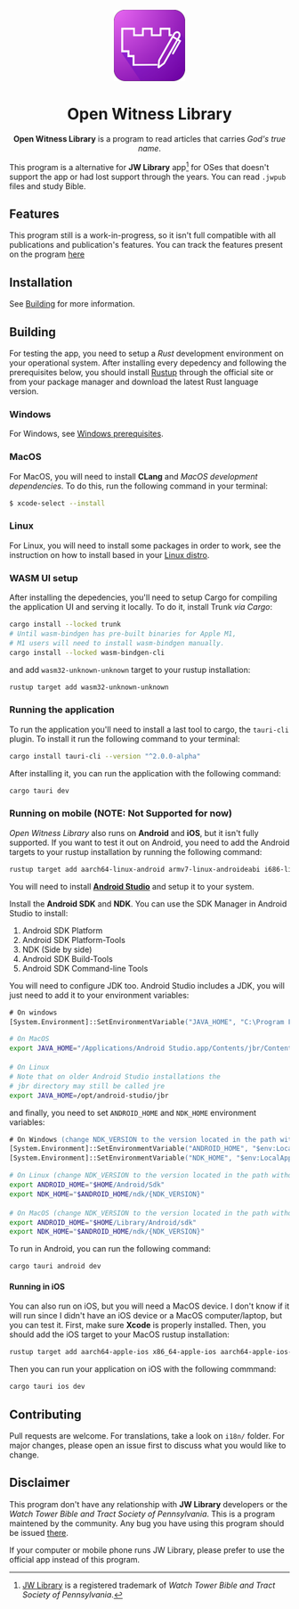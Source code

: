 <p align=center><img src=".github/bitmap.png" style="width:128px;"/></p>
<h1 align=center>Open Witness Library</h1>

<p align=center><b>Open Witness Library</b> is a program to read articles that carries <i>God's true name</i>.</p>

This program is a alternative for **JW Library** app[^1] for OSes that doesn't support the app or had lost support through the years. You can read `.jwpub` files and study Bible.

## Features

This program still is a work-in-progress, so it isn't full compatible with all publications and publication's features. You can track the features present on the program [here](https://github.com/orangethewell/open-witness-library/issues/5)

## Installation

See [Building](#building) for more information.

## Building
For testing the app, you need to setup a *Rust* development environment on your operational system. After installing every depedency and following the prerequisites below, you should install [Rustup](https://rustup.rs/) through the official site or from your package manager and download the latest Rust language version. 

### Windows
For Windows, see [Windows prerequisites](https://next--tauri.netlify.app/next/guides/getting-started/prerequisites/windows). 

### MacOS
For MacOS, you will need to install **CLang** and *MacOS development dependencies*. To do this, run the following command in your terminal:
```sh
$ xcode-select --install
```

### Linux
For Linux, you will need to install some packages in order to work, see the instruction on how to install based in your [Linux distro](https://next--tauri.netlify.app/next/guides/getting-started/prerequisites/linux#1-system-dependencies).


### WASM UI setup
After installing the depedencies, you'll need to setup Cargo for compiling the application 
UI and serving it locally. To do it, install Trunk *via Cargo*:

```sh
cargo install --locked trunk
# Until wasm-bindgen has pre-built binaries for Apple M1, 
# M1 users will need to install wasm-bindgen manually.
cargo install --locked wasm-bindgen-cli
```

and add `wasm32-unknown-unknown` target to your rustup installation:
```sh
rustup target add wasm32-unknown-unknown
```

### Running the application
To run the application you'll need to install a last tool to cargo, the `tauri-cli` plugin. To install it run the following command to your terminal:
```sh
cargo install tauri-cli --version "^2.0.0-alpha"
```

After installing it, you can run the application with the following command:
```sh
cargo tauri dev
```

### Running on mobile (NOTE: Not Supported for now)
*Open Witness Library* also runs on **Android** and **iOS**, but it isn't fully supported. If you want to test it out on Android, you need to add the Android targets to your rustup installation by running the following command:
```sh
rustup target add aarch64-linux-android armv7-linux-androideabi i686-linux-android x86_64-linux-android
```
You will need to install [**Android Studio**](https://developer.android.com/studio) and setup it to your system.

Install the **Android SDK** and **NDK**.
You can use the SDK Manager in Android Studio to install:

1. Android SDK Platform
2. Android SDK Platform-Tools
3. NDK (Side by side)
4. Android SDK Build-Tools
5. Android SDK Command-line Tools

You will need to configure JDK too. Android Studio includes a JDK, you will just need to add it to your environment variables:
```ps
# On windows
[System.Environment]::SetEnvironmentVariable("JAVA_HOME", "C:\Program Files\Android\Android Studio\jbr", "User")
```
```sh
# On MacOS
export JAVA_HOME="/Applications/Android Studio.app/Contents/jbr/Contents/Home"

# On Linux
# Note that on older Android Studio installations the 
# jbr directory may still be called jre
export JAVA_HOME=/opt/android-studio/jbr

```
and finally, you need to set `ANDROID_HOME` and `NDK_HOME` environment variables:
```ps
# On Windows (change NDK_VERSION to the version located in the path without brackets)
[System.Environment]::SetEnvironmentVariable("ANDROID_HOME", "$env:LocalAppData\Android\Sdk", "User")
[System.Environment]::SetEnvironmentVariable("NDK_HOME", "$env:LocalAppData\Android\Sdk\ndk\{NDK_VERSION}", "User")
```
```sh 
# On Linux (change NDK_VERSION to the version located in the path without brackets)
export ANDROID_HOME="$HOME/Android/Sdk"
export NDK_HOME="$ANDROID_HOME/ndk/{NDK_VERSION}"

# On MacOS (change NDK_VERSION to the version located in the path without brackets)
export ANDROID_HOME="$HOME/Library/Android/sdk"
export NDK_HOME="$ANDROID_HOME/ndk/{NDK_VERSION}"
```

To run in Android, you can run the following command: 
```sh
cargo tauri android dev
```

#### Running in iOS
You can also run on iOS, but you will need a MacOS device. I don't know if it will run since I didn't have an iOS device or a MacOS computer/laptop, but you can test it. First, make sure **Xcode** is properly installed. Then, you should add the iOS target to your MacOS rustup installation:
```sh
rustup target add aarch64-apple-ios x86_64-apple-ios aarch64-apple-ios-sim
```

Then you can run your application on iOS with the following commmand:
```sh
cargo tauri ios dev
```

## Contributing

Pull requests are welcome. For translations, take a look on `i18n/` folder. For major changes, please open an issue first to discuss what you would like to change.

## Disclaimer
This program don't have any relationship with **JW Library** developers or the _Watch Tower Bible and Tract Society of Pennsylvania_. This is a program maintened by the community. Any bug you have using this program should be issued [there](https://github.com/orangethewell/open-witness-library/issues).

If your computer or mobile phone runs JW Library, please prefer to use the official app instead of this program.


[^1]: [JW Library](https://www.jw.org/en/online-help/jw-library/) is a registered trademark of *Watch Tower Bible and Tract Society of Pennsylvania*.
